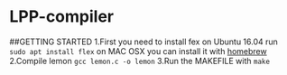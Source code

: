 # LPP-compiler
##GETTING STARTED
1.First you need to install fex on Ubuntu 16.04 run `sudo apt install flex` on MAC OSX you can install it with [homebrew](https://brew.sh/)
2.Compile lemon `gcc lemon.c -o lemon`
3.Run the MAKEFILE with `make`
